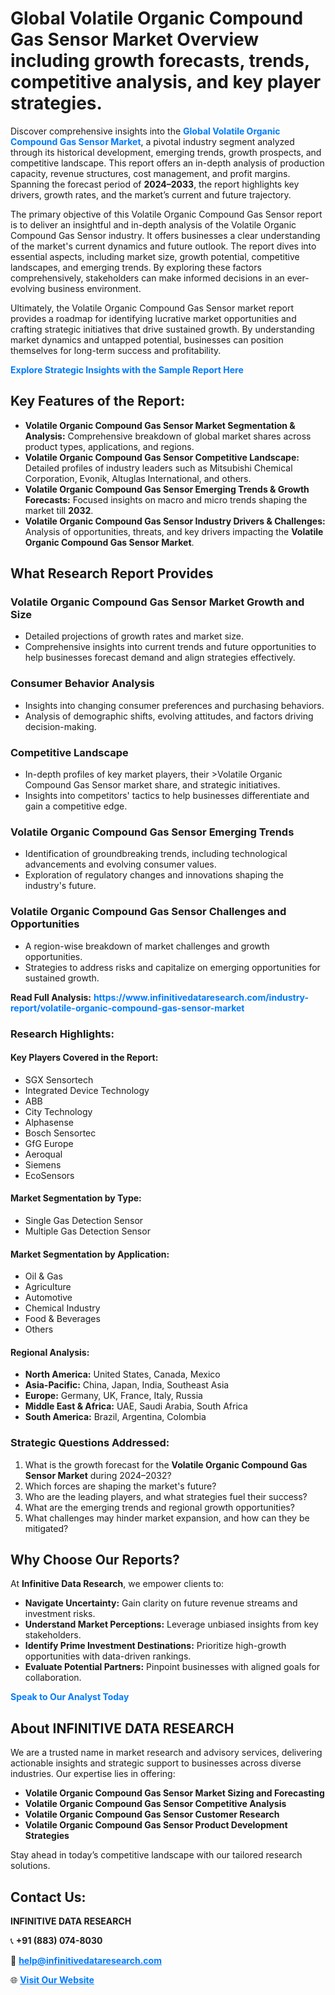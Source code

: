 <h1>Global Volatile Organic Compound Gas Sensor Market Overview including growth forecasts, trends, competitive analysis, and key player strategies.</h1>
<p>
Discover comprehensive insights into the 
<a href="https://www.infinitivedataresearch.com/industry-report/volatile-organic-compound-gas-sensor-market" rel="dofollow" style="color: #007BFF; text-decoration: none;"><strong>Global Volatile Organic Compound Gas Sensor Market</strong></a>, a pivotal industry segment analyzed through its historical development, emerging trends, growth prospects, and competitive landscape. This report offers an in-depth analysis of production capacity, revenue structures, cost management, and profit margins. Spanning the forecast period of <strong>2024–2033</strong>, the report highlights key drivers, growth rates, and the market’s current and future trajectory.
</p>
<p>
The primary objective of this Volatile Organic Compound Gas Sensor report is to deliver an insightful and in-depth analysis of the Volatile Organic Compound Gas Sensor industry. It offers businesses a clear understanding of the market's current dynamics and future outlook. The report dives into essential aspects, including market size, growth potential, competitive landscapes, and emerging trends. By exploring these factors comprehensively, stakeholders can make informed decisions in an ever-evolving business environment.
</p>
<p>
Ultimately, the Volatile Organic Compound Gas Sensor market report provides a roadmap for identifying lucrative market opportunities and crafting strategic initiatives that drive sustained growth. By understanding market dynamics and untapped potential, businesses can position themselves for long-term success and profitability.
</p>
<p>
<a href="https://www.infinitivedataresearch.com/request-sample/reportId=106430" style="color: #007BFF; text-decoration: none;"><strong>Explore Strategic Insights with the Sample Report Here</strong></a>
</p>

<h2>Key Features of the Report:</h2>
<ul>
<li><strong>Volatile Organic Compound Gas Sensor Market Segmentation & Analysis:</strong> Comprehensive breakdown of global market shares across product types, applications, and regions.</li>
<li><strong>Volatile Organic Compound Gas Sensor Competitive Landscape:</strong> Detailed profiles of industry leaders such as Mitsubishi Chemical Corporation, Evonik, Altuglas International, and others.</li>
<li><strong>Volatile Organic Compound Gas Sensor Emerging Trends & Growth Forecasts:</strong> Focused insights on macro and micro trends shaping the market till <strong>2032</strong>.</li>
<li><strong>Volatile Organic Compound Gas Sensor Industry Drivers & Challenges:</strong> Analysis of opportunities, threats, and key drivers impacting the <strong>Volatile Organic Compound Gas Sensor Market</strong>.</li>
</ul>

<h2>What Research Report Provides</h2>
<h3>Volatile Organic Compound Gas Sensor Market Growth and Size</h3>
<ul>
<li>Detailed projections of growth rates and market size.</li>
<li>Comprehensive insights into current trends and future opportunities to help businesses forecast demand and align strategies effectively.</li>
</ul>

<h3>Consumer Behavior Analysis</h3>
<ul>
<li>Insights into changing consumer preferences and purchasing behaviors.</li>
<li>Analysis of demographic shifts, evolving attitudes, and factors driving decision-making.</li>
</ul>

<h3>Competitive Landscape</h3>
<ul>
<li>In-depth profiles of key market players, their >Volatile Organic Compound Gas Sensor market share, and strategic initiatives.</li>
<li>Insights into competitors' tactics to help businesses differentiate and gain a competitive edge.</li>
</ul>

<h3>Volatile Organic Compound Gas Sensor Emerging Trends</h3>
<ul>
<li>Identification of groundbreaking trends, including technological advancements and evolving consumer values.</li>
<li>Exploration of regulatory changes and innovations shaping the industry's future.</li>
</ul>

<h3>Volatile Organic Compound Gas Sensor Challenges and Opportunities</h3>
<ul>
<li>A region-wise breakdown of market challenges and growth opportunities.</li>
<li>Strategies to address risks and capitalize on emerging opportunities for sustained growth.</li>
</ul>
<p><strong>Read Full Analysis:</strong> <a href="https://www.infinitivedataresearch.com/industry-report/volatile-organic-compound-gas-sensor-market" rel="dofollow" style="color: #007BFF; text-decoration: none;"><strong>https://www.infinitivedataresearch.com/industry-report/volatile-organic-compound-gas-sensor-market</strong></a></p>
<h3>Research Highlights:</h3>
<h4>Key Players Covered in the Report:</h4>
<ul><li>SGX Sensortech</li><li>Integrated Device Technology</li><li>ABB</li><li>City Technology</li><li>Alphasense</li><li>Bosch Sensortec</li><li>GfG Europe</li><li>Aeroqual</li><li>Siemens</li><li>EcoSensors</li></ul>
<h4>Market Segmentation by Type:</h4>
<ul><li>Single Gas Detection Sensor</li><li>Multiple Gas Detection Sensor</li></ul>
<h4>Market Segmentation by Application:</h4>
<ul><li>Oil &amp; Gas</li><li>Agriculture</li><li>Automotive</li><li>Chemical Industry</li><li>Food &amp; Beverages</li><li>Others</li></ul>

<h4>Regional Analysis:</h4>
<ul>
<li><strong>North America:</strong> United States, Canada, Mexico</li>
<li><strong>Asia-Pacific:</strong> China, Japan, India, Southeast Asia</li>
<li><strong>Europe:</strong> Germany, UK, France, Italy, Russia</li>
<li><strong>Middle East & Africa:</strong> UAE, Saudi Arabia, South Africa</li>
<li><strong>South America:</strong> Brazil, Argentina, Colombia</li>
</ul>

<h3>Strategic Questions Addressed:</h3>
<ol>
<li>What is the growth forecast for the <strong>Volatile Organic Compound Gas Sensor Market</strong> during 2024–2032?</li>
<li>Which forces are shaping the market's future?</li>
<li>Who are the leading players, and what strategies fuel their success?</li>
<li>What are the emerging trends and regional growth opportunities?</li>
<li>What challenges may hinder market expansion, and how can they be mitigated?</li>
</ol>

<h2>Why Choose Our Reports?</h2>
<p>At <strong>Infinitive Data Research</strong>, we empower clients to:</p>
<ul>
<li><strong>Navigate Uncertainty:</strong> Gain clarity on future revenue streams and investment risks.</li>
<li><strong>Understand Market Perceptions:</strong> Leverage unbiased insights from key stakeholders.</li>
<li><strong>Identify Prime Investment Destinations:</strong> Prioritize high-growth opportunities with data-driven rankings.</li>
<li><strong>Evaluate Potential Partners:</strong> Pinpoint businesses with aligned goals for collaboration.</li>
</ul>
<p><a href="https://www.infinitivedataresearch.com/industry-report/volatile-organic-compound-gas-sensor-market" rel="dofollow" style="color: #007BFF; text-decoration: none;"><strong>Speak to Our Analyst Today</strong></a></p>

<h2>About INFINITIVE DATA RESEARCH</h2>
<p>We are a trusted name in market research and advisory services, delivering actionable insights and strategic support to businesses across diverse industries. Our expertise lies in offering:</p>
<ul>
<li><strong>Volatile Organic Compound Gas Sensor Market Sizing and Forecasting</strong></li>
<li><strong>Volatile Organic Compound Gas Sensor Competitive Analysis</strong></li>
<li><strong>Volatile Organic Compound Gas Sensor Customer Research</strong></li>
<li><strong>Volatile Organic Compound Gas Sensor Product Development Strategies</strong></li>
</ul>
<p>Stay ahead in today’s competitive landscape with our tailored research solutions.</p>

<h2>Contact Us:</h2>
<p><strong>INFINITIVE DATA RESEARCH</strong></p>
<p>📞 <strong>+91 (883) 074-8030</strong></p>
<p>📧 <strong><a href="mailto:help@infinitivedataresearch.com" style="color: #007BFF;">help@infinitivedataresearch.com</a></strong></p>
<p>🌐 <strong><a href="https://www.infinitivedataresearch.com" rel="dofollow" style="color: #007BFF;">Visit Our Website</a></strong></p>